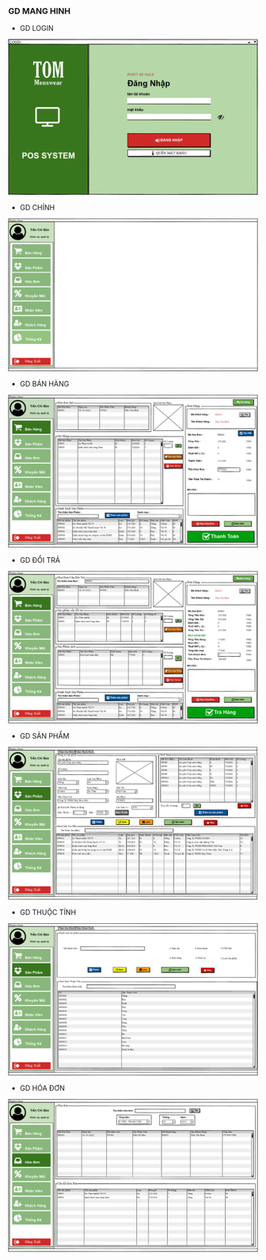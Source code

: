 ### GD MANG HINH
- GD LOGIN 
<img src="/POS SHOP/src/HAGD/login.png" alt="">

- GD CHÍNH
<img src="/POS SHOP/src/HAGD/giaodienchinh.png" alt="">
</br>

- GD BÁN HÀNG
<img src="/POS SHOP/src/HAGD/Bán Hàng .png" alt="">

- GD ĐỔI TRẢ
<img src="/POS SHOP/src/HAGD/TraHang.png" alt="">

- GD SẢN PHẨM
<img src="/POS SHOP/src/HAGD/SanPham.png" alt="">

- GD THUỘC TÍNH 
<img src="/POS SHOP/src/HAGD/Thêm Thuộc Tính.png" alt="">

- GD HÓA ĐƠN  
<img src="/POS SHOP/src/HAGD/HoaDon.png" alt="">